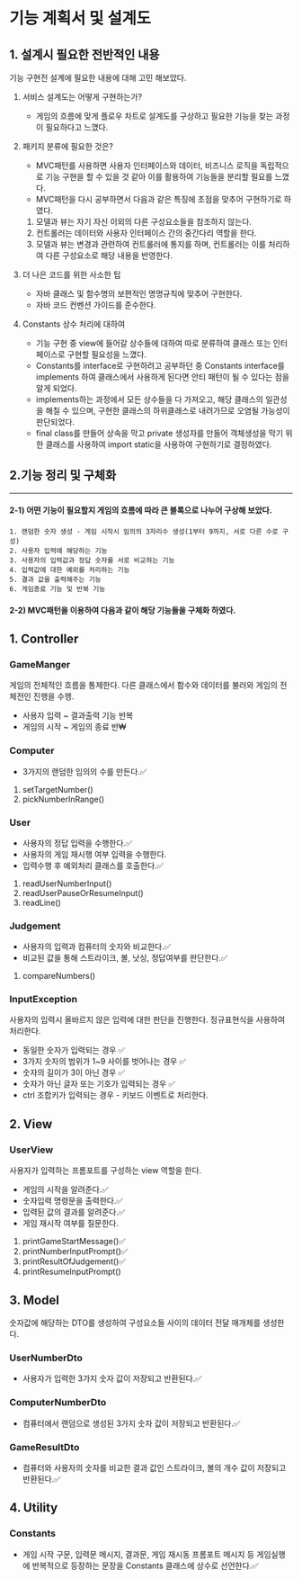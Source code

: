 # 기능 계획서 및 설계도

## 1. 설계시 필요한 전반적인 내용
기능 구현전 설계에 필요한 내용에 대해 고민 해보았다.
1. 서비스 설계도는 어떻게 구현하는가?
    - 게임의 흐름에 맞게 플로우 차트로 설계도를 구상하고 필요한 기능을 찾는 과정이 필요하다고 느꼈다.


2. 패키지 분류에 필요한 것은?

   - MVC패턴를 사용하면 사용자 인터페이스와 데이터, 비즈니스 로직을 독립적으로 기능 구현을 할 수 있을 것 같아 이를 활용하여 기능들을 분리할 필요를 느꼈다.
   - MVC패턴을 다시 공부하면서 다음과 같은 특징에 초점을 맞추어 구현하기로 하였다.
   1) 모델과 뷰는 자기 자신 이외의 다른 구성요소들을 참조하지 않는다.
   2) 컨트롤러는 데이터와 사용자 인터페이스 간의 중간다리 역할을 한다.
   3) 모델과 뷰는 변경과 관련하여 컨트롤러에 통지를 하며, 컨트롤러는 이를 처리하여 다른 구성요소로 해당 내용을 반영한다.
   

3. 더 나은 코드를 위한 사소한 팁
   - 자바 클래스 및 함수명의 보편적인 명명규칙에 맞추어 구현한다.
   - 자바 코드 컨벤션 가이드를 준수한다. 

4. Constants 상수 처리에 대하여
   - 기능 구현 중 view에 들어갈 상수들에 대하여 따로 분류하여 클래스 또는 인터페이스로 구현할 필요성을 느꼈다.
   - Constants를 interface로 구현하려고 공부하던 중 Constants interface를 implements 하여 클래스에서 사용하게 된다면 안티 패턴이 될 수 있다는 점을 알게 되었다.
   - implements하는 과정에서 모든 상수들을 다 가져오고, 해당 클래스의 일관성을 해칠 수 있으며, 구현한 클래스의 하위클래스로 내려가므로 오염될 가능성이 판단되었다.
   - final class를 만들어 상속을 막고 private 생성자를 만들어 객체생성을 막기 위한 클래스를 사용하여 import static을 사용하여 구현하기로 결정하였다.

## 2.기능 정리 및 구체화
***
#### 2-1) 어떤 기능이 필요할지 게임의 흐름에 따라 큰 블록으로 나누어 구상해 보았다.
    
    1. 랜덤한 숫자 생성 - 게임 시작시 임의의 3자리수 생성(1부터 9까지, 서로 다른 수로 구성)
    2. 사용자 입력에 해당하는 기능
    3. 사용자의 입력값과 정답 숫자를 서로 비교하는 기능
    4. 입력값에 대한 예외를 처리하는 기능 
    5. 결과 값을 출력해주는 기능
    6. 게임종료 기능 및 반복 기능

#### 2-2) MVC패턴을 이용하여 다음과 같이 해당 기능들을 구체화 하였다.
## 1. Controller

### GameManger

   게임의 전체적인 흐름을 통제한다.
   다른 클래스에서 함수와 데이터를 불러와 게임의 전체전인 진행을 수헹.
   - 사용자 입력 ~ 결과출력 기능 반복
   - 게임의 시작 ~ 게임의 종료 반₩
   
### Computer
   - 3가지의 랜덤한 임의의 수를 만든다.✅
   1. setTargetNumber()
   2. pickNumberInRange()

### User
   - 사용자의 정답 입력을 수행한다.✅
   - 사용자의 게임 재시행 여부 입력을 수행한다.
   - 입력수행 후 예외처리 클래스를 호출한다.✅ 
   1. readUserNumberInput()
   2. readUserPauseOrResumeInput()
   3. readLine() 

### Judgement
   - 사용자의 입력과 컴퓨터의 숫자와 비교한다.✅
   - 비교된 값을 통해 스트라이크, 볼, 낫싱, 정답여부를 판단한다.✅
   1. compareNumbers()

### InputException
   사용자의 입력시 올바르지 않은 입력에 대한 판단을 진행한다.
   정규표현식을 사용하여 처리한다.

   - 동일한 숫자가 입력되는 경우 ✅
   - 3가지 숫자의 범위가 1~9 사이를 벗어나는 경우 ✅
   - 숫자의 길이가 3이 아닌 경우 ✅
   - 숫자가 아닌 글자 또는 기호가 입력되는 경우 ✅
   - ctrl 조합키가 입력되는 경우 - 키보드 이벤트로 처리한다.

## 2. View

### UserView

   사용자가 입력하는 프롬포트를 구성하는 view 역할을 한다.

   - 게임의 시작을 알려준다.✅
   - 숫자입력 명령문을 출력한다.✅
   - 입력된 값의 결과를 알려준다.✅
   - 게임 재시작 여부를 질문한다.

   1. printGameStartMessage()✅
   2. printNumberInputPrompt()✅
   3. printResultOfJudgement()✅
   4. printResumeInputPrompt()

## 3. Model
   
   숫자값에 해당하는 DTO를 생성하여 구성요소들 사이의 데이터 전달 매개체를 생성한다.
   
### UserNumberDto
   - 사용자가 입력한 3가지 숫자 값이 저장되고 반환된다.✅

### ComputerNumberDto
   - 컴퓨터에서 랜덤으로 생성된 3가지 숫자 값이 저장되고 반환된다.✅

### GameResultDto
   - 컴퓨터와 사용자의 숫자를 비교한 결과 값인 스트라이크, 볼의 개수 값이 저장되고 반환된다.✅

## 4. Utility

### Constants
   - 게임 시작 구문, 입력문 메시지, 결과문, 게임 재시동 프롬포트 메시지 등 게임실행에 반복적으로 등장하는 문장을 Constants 클래스에 상수로 선언한다.✅